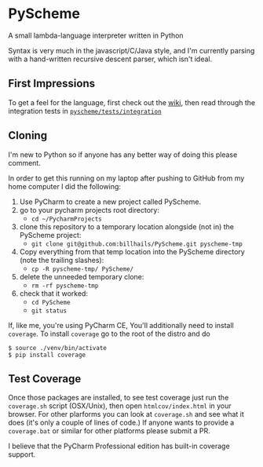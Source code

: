 # PyScheme

A small lambda-language interpreter written in Python

Syntax is very much in the javascript/C/Java style, and I'm currently parsing with a hand-written recursive descent parser,
which isn't ideal.

## First Impressions

To get a feel for the language, first check out the [wiki](https://github.com/billhails/PyScheme/wiki), then
read through the integration tests in [`pyscheme/tests/integration`](https://github.com/billhails/PyScheme/tree/master/pyscheme/tests/integration)

## Cloning

I'm new to Python so if anyone has any better way of doing this please comment.

In order to get this running on my laptop after pushing to GitHub from my home computer I did the following:

1. Use PyCharm to create a new project called PyScheme.
1. go to your pycharm projects root directory:
   * `cd ~/PycharmProjects`
1. clone this repository to a temporary location alongside (not in) the PyScheme project:
   * `git clone git@github.com:billhails/PyScheme.git pyscheme-tmp`
1. Copy everything from that temp location into the PyScheme directory (note the trailing slashes):
   * `cp -R pyscheme-tmp/ PyScheme/`
1. delete the unneeded temporary clone:
   * `rm -rf pyscheme-tmp`
1. check that it worked:
   * `cd PyScheme`
   * `git status`

If, like me, you're using PyCharm CE, You'll additionally need to install `coverage`. To install `coverage`
go to the root of the distro and do
```
$ source ./venv/bin/activate
$ pip install coverage
```

## Test Coverage

Once those packages are installed, to see test coverage just run the `coverage.sh` script (OSX/Unix), then open
`htmlcov/index.html` in your browser. For other plarforms you can look at `coverage.sh` and see what it does (it's
only a couple of lines of code.) If anyone wants to provide a `coverage.bat` or similar for other platforms please
submit a PR.

I believe that the PyCharm Professional edition has built-in coverage support.
